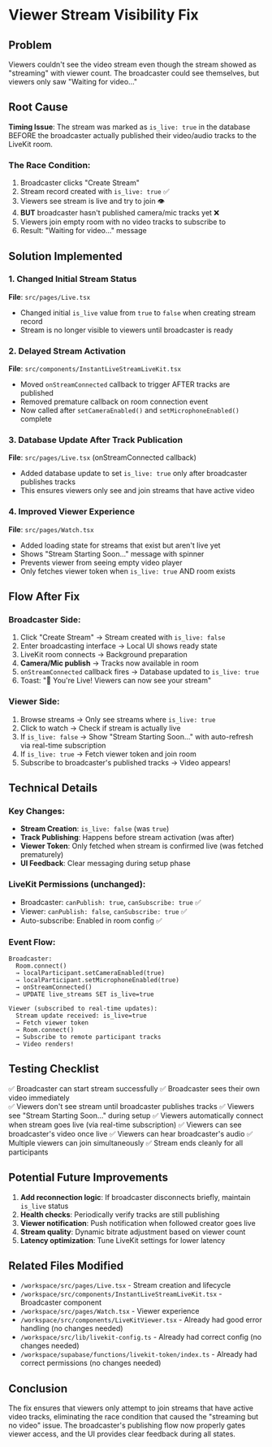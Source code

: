 # Viewer Stream Visibility Fix

## Problem
Viewers couldn't see the video stream even though the stream showed as "streaming" with viewer count. The broadcaster could see themselves, but viewers only saw "Waiting for video..."

## Root Cause
**Timing Issue**: The stream was marked as `is_live: true` in the database BEFORE the broadcaster actually published their video/audio tracks to the LiveKit room.

### The Race Condition:
1. Broadcaster clicks "Create Stream"
2. Stream record created with `is_live: true` ✅
3. Viewers see stream is live and try to join 👁️
4. **BUT** broadcaster hasn't published camera/mic tracks yet ❌
5. Viewers join empty room with no video tracks to subscribe to
6. Result: "Waiting for video..." message

## Solution Implemented

### 1. Changed Initial Stream Status
**File**: `src/pages/Live.tsx`
- Changed initial `is_live` value from `true` to `false` when creating stream record
- Stream is no longer visible to viewers until broadcaster is ready

### 2. Delayed Stream Activation
**File**: `src/components/InstantLiveStreamLiveKit.tsx`
- Moved `onStreamConnected` callback to trigger AFTER tracks are published
- Removed premature callback on room connection event
- Now called after `setCameraEnabled()` and `setMicrophoneEnabled()` complete

### 3. Database Update After Track Publication
**File**: `src/pages/Live.tsx` (onStreamConnected callback)
- Added database update to set `is_live: true` only after broadcaster publishes tracks
- This ensures viewers only see and join streams that have active video

### 4. Improved Viewer Experience
**File**: `src/pages/Watch.tsx`
- Added loading state for streams that exist but aren't live yet
- Shows "Stream Starting Soon..." message with spinner
- Prevents viewer from seeing empty video player
- Only fetches viewer token when `is_live: true` AND room exists

## Flow After Fix

### Broadcaster Side:
1. Click "Create Stream" → Stream created with `is_live: false`
2. Enter broadcasting interface → Local UI shows ready state
3. LiveKit room connects → Background preparation
4. **Camera/Mic publish** → Tracks now available in room
5. `onStreamConnected` callback fires → Database updated to `is_live: true`
6. Toast: "🎉 You're Live! Viewers can now see your stream"

### Viewer Side:
1. Browse streams → Only see streams where `is_live: true`
2. Click to watch → Check if stream is actually live
3. If `is_live: false` → Show "Stream Starting Soon..." with auto-refresh via real-time subscription
4. If `is_live: true` → Fetch viewer token and join room
5. Subscribe to broadcaster's published tracks → Video appears!

## Technical Details

### Key Changes:
- **Stream Creation**: `is_live: false` (was `true`)
- **Track Publishing**: Happens before stream activation (was after)
- **Viewer Token**: Only fetched when stream is confirmed live (was fetched prematurely)
- **UI Feedback**: Clear messaging during setup phase

### LiveKit Permissions (unchanged):
- Broadcaster: `canPublish: true`, `canSubscribe: true` ✅
- Viewer: `canPublish: false`, `canSubscribe: true` ✅
- Auto-subscribe: Enabled in room config ✅

### Event Flow:
```
Broadcaster:
  Room.connect() 
  → localParticipant.setCameraEnabled(true)
  → localParticipant.setMicrophoneEnabled(true)
  → onStreamConnected()
  → UPDATE live_streams SET is_live=true

Viewer (subscribed to real-time updates):
  Stream update received: is_live=true
  → Fetch viewer token
  → Room.connect()
  → Subscribe to remote participant tracks
  → Video renders!
```

## Testing Checklist

✅ Broadcaster can start stream successfully
✅ Broadcaster sees their own video immediately  
✅ Viewers don't see stream until broadcaster publishes tracks
✅ Viewers see "Stream Starting Soon..." during setup
✅ Viewers automatically connect when stream goes live (via real-time subscription)
✅ Viewers can see broadcaster's video once live
✅ Viewers can hear broadcaster's audio
✅ Multiple viewers can join simultaneously
✅ Stream ends cleanly for all participants

## Potential Future Improvements

1. **Add reconnection logic**: If broadcaster disconnects briefly, maintain `is_live` status
2. **Health checks**: Periodically verify tracks are still publishing
3. **Viewer notification**: Push notification when followed creator goes live
4. **Stream quality**: Dynamic bitrate adjustment based on viewer count
5. **Latency optimization**: Tune LiveKit settings for lower latency

## Related Files Modified

- `/workspace/src/pages/Live.tsx` - Stream creation and lifecycle
- `/workspace/src/components/InstantLiveStreamLiveKit.tsx` - Broadcaster component
- `/workspace/src/pages/Watch.tsx` - Viewer experience
- `/workspace/src/components/LiveKitViewer.tsx` - Already had good error handling (no changes needed)
- `/workspace/src/lib/livekit-config.ts` - Already had correct config (no changes needed)
- `/workspace/supabase/functions/livekit-token/index.ts` - Already had correct permissions (no changes needed)

## Conclusion

The fix ensures that viewers only attempt to join streams that have active video tracks, eliminating the race condition that caused the "streaming but no video" issue. The broadcaster's publishing flow now properly gates viewer access, and the UI provides clear feedback during all states.
